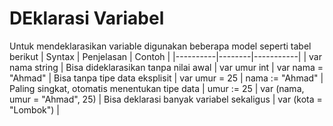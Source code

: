 # DEklarasi Variabel
Untuk mendeklarasikan variable digunakan beberapa model seperti tabel berikut
| Syntax | Penjelasan | Contoh |
|----------|--------|-----------|
| var nama string	| Bisa dideklarasikan tanpa nilai awal |	var umur int |
var nama = "Ahmad" |	Bisa tanpa tipe data eksplisit |	var umur = 25 |
nama := "Ahmad"	| Paling singkat, otomatis menentukan tipe data	| umur := 25 |
var (nama, umur = "Ahmad", 25)	| Bisa deklarasi banyak variabel sekaligus |	var (kota = "Lombok") |

